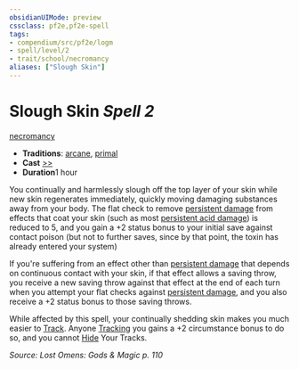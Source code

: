 ```yaml
---
obsidianUIMode: preview
cssclass: pf2e,pf2e-spell
tags:
- compendium/src/pf2e/logm
- spell/level/2
- trait/school/necromancy
aliases: ["Slough Skin"]
---
```

# Slough Skin *Spell 2*   
[necromancy](necromancy.md)  

- **Traditions**: [arcane](arcane.md), [primal](primal.md)
- **Cast** [>>](chapter-9-playing-the-game.md#Actions "Two-Action") 
- **Duration**1 hour

You continually and harmlessly slough off the top layer of your skin while new skin regenerates immediately, quickly moving damaging substances away from your body. The flat check to remove [persistent damage](conditions.md#Persistent%20Damage) from effects that coat your skin (such as most [persistent acid damage](conditions.md#Persistent%20Damage)) is reduced to 5, and you gain a +2 status bonus to your initial save against contact poison (but not to further saves, since by that point, the toxin has already entered your system)

If you're suffering from an effect other than [persistent damage](conditions.md#Persistent%20Damage) that depends on continuous contact with your skin, if that effect allows a saving throw, you receive a new saving throw against that effect at the end of each turn when you attempt your flat checks against [persistent damage](conditions.md#Persistent%20Damage), and you also receive a +2 status bonus to those saving throws.

While affected by this spell, your continually shedding skin makes you much easier to [Track](track.md). Anyone [Tracking](track.md) you gains a +2 circumstance bonus to do so, and you cannot [Hide](rules/actions/hide.md) Your Tracks.

*Source: Lost Omens: Gods & Magic p. 110*